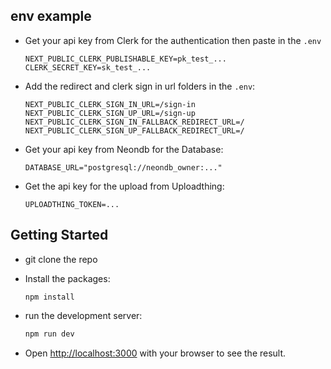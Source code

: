 ## env example

- Get your api key from Clerk for the authentication then paste in the `.env`
    ```
    NEXT_PUBLIC_CLERK_PUBLISHABLE_KEY=pk_test_...
    CLERK_SECRET_KEY=sk_test_...
    ```
- Add the redirect and clerk sign in url folders in the `.env`:
    ```
    NEXT_PUBLIC_CLERK_SIGN_IN_URL=/sign-in
    NEXT_PUBLIC_CLERK_SIGN_UP_URL=/sign-up
    NEXT_PUBLIC_CLERK_SIGN_IN_FALLBACK_REDIRECT_URL=/
    NEXT_PUBLIC_CLERK_SIGN_UP_FALLBACK_REDIRECT_URL=/
    ```
- Get your api key from Neondb for the Database:
    ```
    DATABASE_URL="postgresql://neondb_owner:..."
    ```
- Get the api key for the upload from Uploadthing:
    ```
    UPLOADTHING_TOKEN=...
    ```


## Getting Started

- git clone the repo
- Install the packages:
    ```
    npm install
    ```
- run the development server:

    ```bash
    npm run dev
    ```

- Open [http://localhost:3000](http://localhost:3000) with your browser to see the result.

